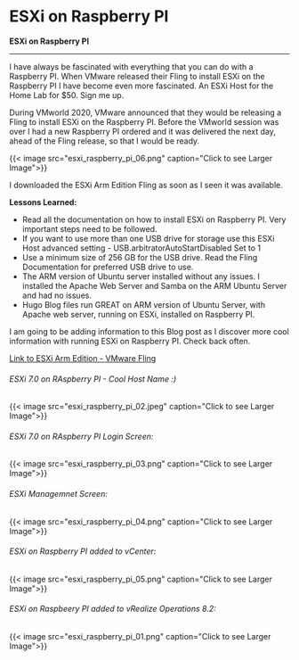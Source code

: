 # ESXi on Raspberry PI


**ESXi on Raspberry PI**

<!--more-->

---

I have always be fascinated with everything that you can do with a Raspberry PI.  When VMware released their Fling to install ESXi on the Raspberry PI I have become even more fascinated. An ESXi Host for the Home Lab for $50. Sign me up.

During VMworld 2020, VMware announced that they would be releasing a Fling to install ESXi on the Raspberry PI.  Before the VMworld session was over I had a new Raspberry PI ordered and it was delivered the next day, ahead of the Fling release, so that I would be ready.

{{< image src="esxi_raspberry_pi_06.png" caption="Click to see Larger Image">}}  

I downloaded the ESXi Arm Edition Fling as soon as I seen it was available.

**Lessons Learned:**
* Read all the documentation on how to install ESXi on Raspberry PI.  Very important steps need to be followed.
* If you want to use more than one USB drive for storage use this ESXi Host advanced setting - USB.arbitratorAutoStartDisabled Set to 1
* Use a minimum size of 256 GB for the USB drive. Read the Fling Documentation for preferred USB drive to use.
* The ARM version of Ubuntu server installed without any issues.  I installed the Apache Web Server and Samba on the ARM Ubuntu Server and had no issues.
* Hugo Blog files run GREAT on ARM version of Ubuntu Server, with Apache web server, running on ESXi, installed on Raspberry PI. 


I am going to be adding information to this Blog post as I discover more cool information with running ESXi on Raspberry PI.  Check back often.

[Link to ESXi Arm Edition - VMware Fling](https://flings.vmware.com/esxi-arm-edition) 



###### ESXi 7.0 on RAspberry PI - Cool Host Name :) 

{{< image src="esxi_raspberry_pi_02.jpeg" caption="Click to see Larger Image">}}  

###### ESXi 7.0 on RAspberry PI Login Screen:

{{< image src="esxi_raspberry_pi_03.png" caption="Click to see Larger Image">}}  

###### ESXi Managemnet Screen:

{{< image src="esxi_raspberry_pi_04.png" caption="Click to see Larger Image">}}  

###### ESXi on Raspberry PI added to vCenter:

{{< image src="esxi_raspberry_pi_05.png" caption="Click to see Larger Image">}}  

###### ESXi on Raspbeery PI added to vRealize Operations 8.2:

{{< image src="esxi_raspberry_pi_01.png" caption="Click to see Larger Image">}}  

